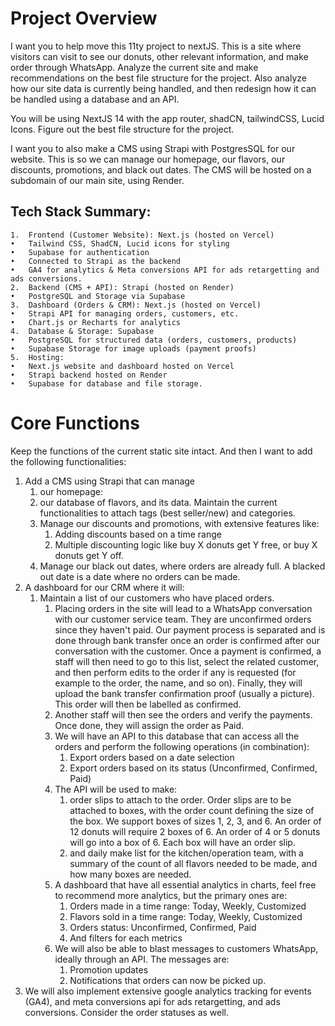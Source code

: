 # Project Overview
I want you to help move this 11ty project to nextJS. This is a site where visitors can visit to see our donuts, other relevant information, and make order through WhatsApp. Analyze the current site and make recommendations on the best file structure for the project. Also analyze how our site data is currently being handled, and then redesign how it can be handled using a database and an API.

You will be using NextJS 14 with the app router, shadCN, tailwindCSS, Lucid Icons.
Figure out the best file structure for the project.

I want you to also make a CMS using Strapi with PostgresSQL for our website. This is so we can manage our homepage, our flavors, our discounts, promotions, and black out dates. The CMS will be hosted on a subdomain of our main site, using Render.

## Tech Stack Summary:

	1.	Frontend (Customer Website): Next.js (hosted on Vercel)
	•	Tailwind CSS, ShadCN, Lucid icons for styling
    •	Supabase for authentication
    •	Connected to Strapi as the backend
    •   GA4 for analytics & Meta conversions API for ads retargetting and ads conversions.
	2.	Backend (CMS + API): Strapi (hosted on Render)
	•	PostgreSQL and Storage via Supabase
	3.	Dashboard (Orders & CRM): Next.js (hosted on Vercel)
	•	Strapi API for managing orders, customers, etc.
	•	Chart.js or Recharts for analytics
	4.	Database & Storage: Supabase
	•	PostgreSQL for structured data (orders, customers, products)
	•	Supabase Storage for image uploads (payment proofs)
	5.	Hosting:
	•	Next.js website and dashboard hosted on Vercel
	•	Strapi backend hosted on Render
	•	Supabase for database and file storage.

# Core Functions
Keep the functions of the current static site intact. And then I want to add the following functionalities:
1. Add a CMS using Strapi that can manage
   1. our homepage:
   2. our database of flavors, and its data. Maintain the current functionalities to attach tags (best seller/new) and categories.
   3. Manage our discounts and promotions, with extensive features like:
      1. Adding discounts based on a time range
      2. Multiple discounting logic like buy X donuts get Y free, or buy X donuts get Y off.
   4. Manage our black out dates, where orders are already full. A blacked out date is a date where no orders can be made.
2. A dashboard for our CRM where it will:
   1. Maintain a list of our customers who have placed orders.
      1.  Placing orders in the site will lead to a WhatsApp conversation with our customer service team. They are unconfirmed orders since they haven't paid. Our payment process is separated and is done through bank transfer once an order is confirmed after our conversation with the customer. Once a payment is confirmed, a staff will then need to go to this list, select the related customer, and then perform edits to the order if any is requested (for example to the order, the name, and so on). Finally, they will upload the bank transfer confirmation proof (usually a picture). This order will then be labelled as confirmed.
      2.  Another staff will then see the orders and verify the payments. Once done, they will assign the order as Paid. 
      3.  We will have an API to this database that can access all the orders and perform the following operations (in combination):
          1.  Export orders based on a date selection
          2.  Export orders based on its status (Unconfirmed, Confirmed, Paid)
      4. The API will be used to make:
         1. order slips to attach to the order. Order slips are to be attached to boxes, with the order count defining the size of the box. We support boxes of sizes 1, 2, 3, and 6. An order of 12 donuts will require 2 boxes of 6. An order of 4 or 5 donuts will go into a box of 6. Each box will have an order slip.
         2. and daily make list for the kitchen/operation team, with a summary of the count of all flavors needed to be made, and how many boxes are needed.
      5. A dashboard that have all essential analytics in charts, feel free to recommend more analytics, but the primary ones are:
         1. Orders made in a time range: Today, Weekly, Customized
         2. Flavors sold in a time range: Today, Weekly, Customized
         3. Orders status: Unconfirmed, Confirmed, Paid
         4. And filters for each metrics
      6. We will also be able to blast messages to customers WhatsApp, ideally through an API. The messages are:
         1. Promotion updates
         2. Notifications that orders can now be picked up.
3. We will also implement extensive google analytics tracking for events (GA4), and meta conversions api for ads retargetting, and ads conversions. Consider the order statuses as well.
